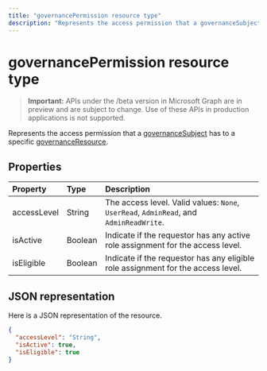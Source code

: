 ```yaml
---
title: "governancePermission resource type"
description: "Represents the access permission that a governanceSubject has to a specific governanceResource.  "
---
```


# governancePermission resource type

> **Important:** APIs under the /beta version in Microsoft Graph are in preview and are subject to change. Use of these APIs in production applications is not supported.

Represents the access permission that a [governanceSubject](../resources/governancesubject.md) has to a specific [governanceResource](../resources/governanceresource.md).  


## Properties
| Property	   | Type	|Description|
|:---------------|:--------|:----------|
|accessLevel|String|The access level. Valid values: ``None``, ``UserRead``, ``AdminRead``, and ``AdminReadWrite``.|
|isActive|Boolean|Indicate if the requestor has any active role assignment for the access level.|
|isEligible|Boolean|Indicate if the requestor has any eligible role assignment for the access level.|

## JSON representation

Here is a JSON representation of the resource.

```json
{
  "accessLevel": "String",
  "isActive": true,
  "isEligible": true
}

```